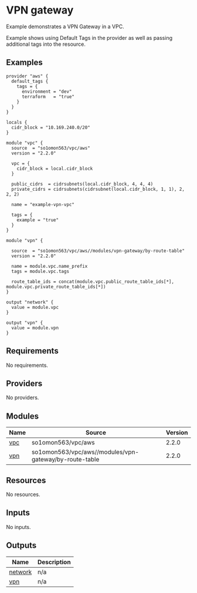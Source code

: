 # VPN gateway

Example demonstrates a VPN Gateway in a VPC.

Example shows using Default Tags in the provider as well as passing additional tags into the resource.
<!-- BEGINNING OF PRE-COMMIT-TERRAFORM DOCS HOOK -->


## Examples

```hcl
provider "aws" {
  default_tags {
    tags = {
      environment = "dev"
      terraform   = "true"
    }
  }
}

locals {
  cidr_block = "10.169.240.0/20"
}

module "vpc" {
  source  = "so1omon563/vpc/aws"
  version = "2.2.0"

  vpc = {
    cidr_block = local.cidr_block
  }

  public_cidrs  = cidrsubnets(local.cidr_block, 4, 4, 4)
  private_cidrs = cidrsubnets(cidrsubnet(local.cidr_block, 1, 1), 2, 2, 2)

  name = "example-vpn-vpc"

  tags = {
    example = "true"
  }
}

module "vpn" {

  source  = "so1omon563/vpc/aws//modules/vpn-gateway/by-route-table"
  version = "2.2.0"

  name = module.vpc.name_prefix
  tags = module.vpc.tags

  route_table_ids = concat(module.vpc.public_route_table_ids[*], module.vpc.private_route_table_ids[*])
}

output "network" {
  value = module.vpc
}

output "vpn" {
  value = module.vpn
}
```

## Requirements

No requirements.

## Providers

No providers.

## Modules

| Name | Source | Version |
|------|--------|---------|
| <a name="module_vpc"></a> [vpc](#module\_vpc) | so1omon563/vpc/aws | 2.2.0 |
| <a name="module_vpn"></a> [vpn](#module\_vpn) | so1omon563/vpc/aws//modules/vpn-gateway/by-route-table | 2.2.0 |

## Resources

No resources.

## Inputs

No inputs.

## Outputs

| Name | Description |
|------|-------------|
| <a name="output_network"></a> [network](#output\_network) | n/a |
| <a name="output_vpn"></a> [vpn](#output\_vpn) | n/a |


<!-- END OF PRE-COMMIT-TERRAFORM DOCS HOOK -->
